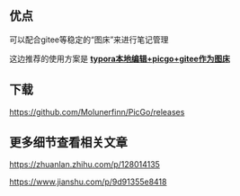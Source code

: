 ## 优点

可以配合gitee等稳定的“图床”来进行笔记管理

这边推荐的使用方案是 **[typora本地编辑+picgo+gitee作为图床](https://cuit_icec.gitee.io/icec_wiki/tool/note/markdown/markdown_picbed)**

## 下载

https://github.com/Molunerfinn/PicGo/releases

## 更多细节查看相关文章

https://zhuanlan.zhihu.com/p/128014135

https://www.jianshu.com/p/9d91355e8418